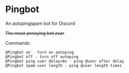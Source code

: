 # Pingbot
An autopingspam bot for Discord

~~The most annoying bot _ever_~~

Commands:
```
@Pingbot on - turn on autoping
@Pingbot off - turn off autoping
@Pingbot ping user delay=0s - ping @user after delay
@Pingbot spam user length - ping @user length times
```
